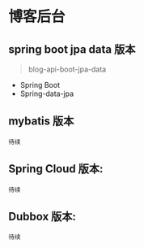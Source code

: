# 博客后台

## spring boot jpa data 版本
> blog-api-boot-jpa-data

* Spring Boot
* Spring-data-jpa

## mybatis 版本
    待续
## Spring Cloud 版本:
    待续
## Dubbox 版本:
    待续





